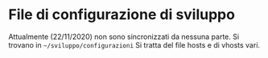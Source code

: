 # File di configurazione di sviluppo
Attualmente (22/11/2020) non sono sincronizzati da nessuna parte.
Si trovano in `~/sviluppo/configurazioni`
Si tratta del file hosts e di vhosts vari.
